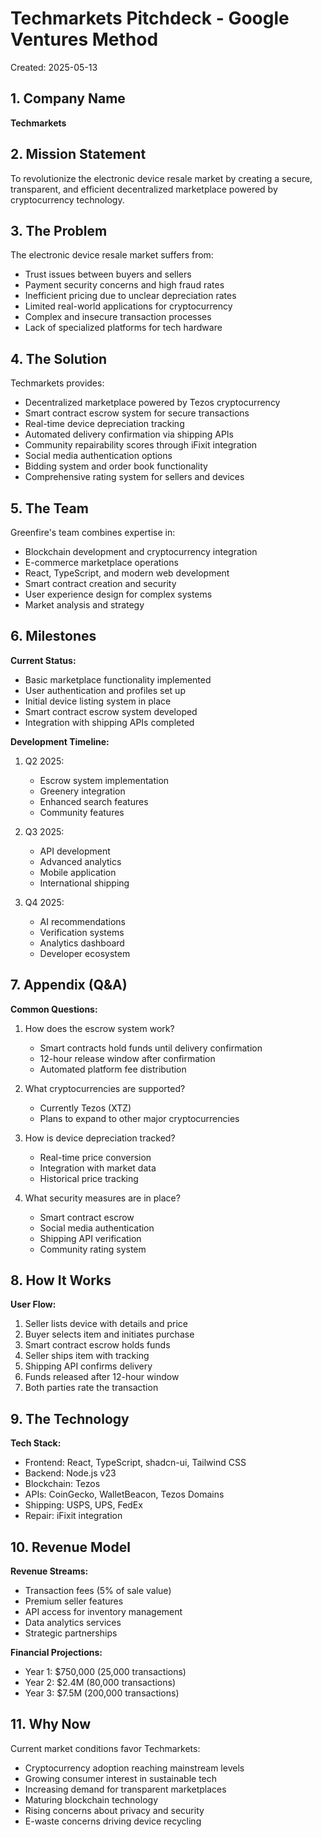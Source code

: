 # Techmarkets Pitchdeck - Google Ventures Method
Created: 2025-05-13

## 1. Company Name
**Techmarkets**

## 2. Mission Statement
To revolutionize the electronic device resale market by creating a secure, transparent, and efficient decentralized marketplace powered by cryptocurrency technology.

## 3. The Problem
The electronic device resale market suffers from:
- Trust issues between buyers and sellers
- Payment security concerns and high fraud rates
- Inefficient pricing due to unclear depreciation rates
- Limited real-world applications for cryptocurrency
- Complex and insecure transaction processes
- Lack of specialized platforms for tech hardware

## 4. The Solution
Techmarkets provides:
- Decentralized marketplace powered by Tezos cryptocurrency
- Smart contract escrow system for secure transactions
- Real-time device depreciation tracking
- Automated delivery confirmation via shipping APIs
- Community repairability scores through iFixit integration
- Social media authentication options
- Bidding system and order book functionality
- Comprehensive rating system for sellers and devices

## 5. The Team
Greenfire's team combines expertise in:
- Blockchain development and cryptocurrency integration
- E-commerce marketplace operations
- React, TypeScript, and modern web development
- Smart contract creation and security
- User experience design for complex systems
- Market analysis and strategy

## 6. Milestones
**Current Status:**
- Basic marketplace functionality implemented
- User authentication and profiles set up
- Initial device listing system in place
- Smart contract escrow system developed
- Integration with shipping APIs completed

**Development Timeline:**
1. Q2 2025:
   - Escrow system implementation
   - Greenery integration
   - Enhanced search features
   - Community features

2. Q3 2025:
   - API development
   - Advanced analytics
   - Mobile application
   - International shipping

3. Q4 2025:
   - AI recommendations
   - Verification systems
   - Analytics dashboard
   - Developer ecosystem

## 7. Appendix (Q&A)
**Common Questions:**
1. How does the escrow system work?
   - Smart contracts hold funds until delivery confirmation
   - 12-hour release window after confirmation
   - Automated platform fee distribution

2. What cryptocurrencies are supported?
   - Currently Tezos (XTZ)
   - Plans to expand to other major cryptocurrencies

3. How is device depreciation tracked?
   - Real-time price conversion
   - Integration with market data
   - Historical price tracking

4. What security measures are in place?
   - Smart contract escrow
   - Social media authentication
   - Shipping API verification
   - Community rating system

## 8. How It Works
**User Flow:**
1. Seller lists device with details and price
2. Buyer selects item and initiates purchase
3. Smart contract escrow holds funds
4. Seller ships item with tracking
5. Shipping API confirms delivery
6. Funds released after 12-hour window
7. Both parties rate the transaction

## 9. The Technology
**Tech Stack:**
- Frontend: React, TypeScript, shadcn-ui, Tailwind CSS
- Backend: Node.js v23
- Blockchain: Tezos
- APIs: CoinGecko, WalletBeacon, Tezos Domains
- Shipping: USPS, UPS, FedEx
- Repair: iFixit integration

## 10. Revenue Model
**Revenue Streams:**
- Transaction fees (5% of sale value)
- Premium seller features
- API access for inventory management
- Data analytics services
- Strategic partnerships

**Financial Projections:**
- Year 1: $750,000 (25,000 transactions)
- Year 2: $2.4M (80,000 transactions)
- Year 3: $7.5M (200,000 transactions)

## 11. Why Now
Current market conditions favor Techmarkets:
- Cryptocurrency adoption reaching mainstream levels
- Growing consumer interest in sustainable tech
- Increasing demand for transparent marketplaces
- Maturing blockchain technology
- Rising concerns about privacy and security
- E-waste concerns driving device recycling 